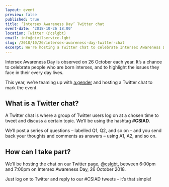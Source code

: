 ```yaml
---
layout: event
preview: false
published: true
title: ‘Intersex Awareness Day’ Twitter chat
event-date: '2018-10-26 18:00'
location: Twitter (@cslgbt)
email: info@civilservice.lgbt
slug: /2018/10/26/intersex-awareness-day-twitter-chat
excerpt: We're hosting a Twitter chat to celebrate Intersex Awareness Day
---
```

Intersex Awareness Day is observed on 26 October each year. It’s a chance to celebrate people who are born intersex, and to highlight the issues they face in their every day lives.

This year, we’re teaming up with [a:gender](https://agender.org.uk) and hosting a Twitter chat to mark the event.

## What is a Twitter chat?

A Twitter chat is where a group of Twitter users log on at a chosen time to tweet and discuss a certain topic. We’ll be using the hashtag **#CSIAD**.

We’ll post a series of questions – labelled Q1, Q2, and so on – and you send back your thoughts and comments as answers – using A1, A2, and so on.

## How can I take part?

We’ll be hosting the chat on our Twitter page, [@cslgbt](https://www.twitter.com/cslgbt), between 6:00pm and 7:00pm on Intersex Awareness Day, 26 October 2018.

Just log on to Twitter and reply to our #CSIAD tweets – it’s that simple!